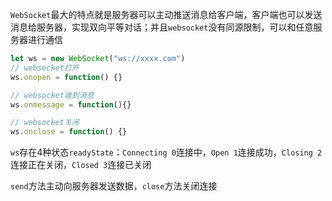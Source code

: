 `WebSocket`最大的特点就是服务器可以主动推送消息给客户端，客户端也可以发送消息给服务器，实现双向平等对话；并且`websocket`没有同源限制，可以和任意服务器进行通信

```javascript
let ws = new WebSocket("ws://xxxx.com")
// websocket打开
ws.onopen = function() {}

// websocket收到消息
ws.onmessage = function(){}

// websocket关闭
ws.onclose = function() {}
```

`ws`存在4种状态`readyState`：`Connecting 0`连接中，`Open 1`连接成功，`Closing 2`连接正在关闭，`Closed 3`连接已关闭

`send`方法主动向服务器发送数据，`close`方法关闭连接